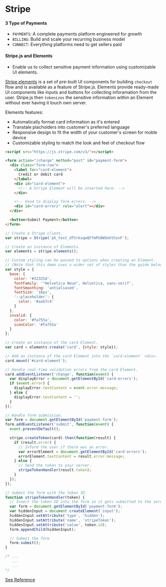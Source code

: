 # Stripe

#### 3 Type of Payments

- `PAYMENTS`: A complete payments platform engineered for growth
- `BILLING`: Build and scale your recurring business model
- `CONNECT`: Everything platforms need to get sellers paid

#### Stripe.js and Elements

- Enable us to collect sensitive payment information using customizable UI elements.

[Stripe elements](https://stripe.com/payments/elements) is a set of pre-built UI components for building `checkout` flow and is available as a feature of Stripe.js. Elements provide ready-made UI components like inputs and buttons for collecting inforamation from the user. Stripe.js then `tokenizes` the sensitive information within an Element without ever having it touch own server.

Elements features:

- Automatically format card information as it's entered
- Transtale placholders into customer's preferred language
- Responsive design to fit the width of your customer's screen for moble device
- Customizable styling to match the look and feel of checkout flow

```html
<script src="https://js.stripe.com/v3/"></script>

<form action="/charge" method="post" id="payment-form">
  <div class="form-row">
    <label for="card-element">
      Credit or debit card
    </label>
    <div id="card-element">
      <!-- A Stripe Element will be inserted here. -->
    </div>

    <!-- Used to display form errors. -->
    <div id="card-errors" role="alert"></div>
  </div>

  <button>Submit Payment</button>
</form>
```

```js
// Create a Stripe client.
var stripe = Stripe('pk_test_dfVrkxqwQFfmPU8WSmVthznF');

// Create an instance of Elements.
var elements = stripe.elements();

// Custom styling can be passed to options when creating an Element.
// (Note that this demo uses a wider set of styles than the guide below.)
var style = {
  base: {
    color: '#32325d',
    fontFamily: '"Helvetica Neue", Helvetica, sans-serif',
    fontSmoothing: 'antialiased',
    fontSize: '16px',
    '::placeholder': {
      color: '#aab7c4'
    }
  },
  invalid: {
    color: '#fa755a',
    iconColor: '#fa755a'
  }
};

// Create an instance of the card Element.
var card = elements.create('card', {style: style});

// Add an instance of the card Element into the `card-element` <div>.
card.mount('#card-element');

// Handle real-time validation errors from the card Element.
card.addEventListener('change', function(event) {
  var displayError = document.getElementById('card-errors');
  if (event.error) {
    displayError.textContent = event.error.message;
  } else {
    displayError.textContent = '';
  }
});

// Handle form submission.
var form = document.getElementById('payment-form');
form.addEventListener('submit', function(event) {
  event.preventDefault();

  stripe.createToken(card).then(function(result) {
    if (result.error) {
      // Inform the user if there was an error.
      var errorElement = document.getElementById('card-errors');
      errorElement.textContent = result.error.message;
    } else {
      // Send the token to your server.
      stripeTokenHandler(result.token);
    }
  });
});

// Submit the form with the token ID.
function stripeTokenHandler(token) {
  // Insert the token ID into the form so it gets submitted to the server
  var form = document.getElementById('payment-form');
  var hiddenInput = document.createElement('input');
  hiddenInput.setAttribute('type', 'hidden');
  hiddenInput.setAttribute('name', 'stripeToken');
  hiddenInput.setAttribute('value', token.id);
  form.appendChild(hiddenInput);

  // Submit the form
  form.submit();
}
```

```css
/* ...
   ...
   ...
*/
```

[See Reference](https://stripe.com/docs/stripe-js)